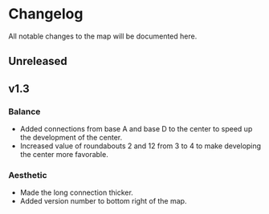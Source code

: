 # Changelog
All notable changes to the map will be documented here.

## Unreleased

## v1.3

### Balance
- Added connections from base A and base D to the center to speed up the development of the center.
- Increased value of roundabouts 2 and 12 from 3 to 4 to make developing the center more favorable.

### Aesthetic
- Made the long connection thicker.
- Added version number to bottom right of the map.
